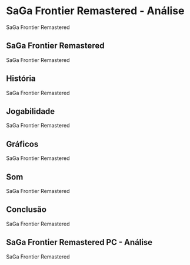 ---
---

# SaGa Frontier Remastered - Análise

SaGa Frontier Remastered

## SaGa Frontier Remastered

SaGa Frontier Remastered

## História

SaGa Frontier Remastered

## Jogabilidade

SaGa Frontier Remastered

## Gráficos

SaGa Frontier Remastered

## Som

SaGa Frontier Remastered

## Conclusão

SaGa Frontier Remastered

## SaGa Frontier Remastered PC - Análise

SaGa Frontier Remastered
